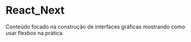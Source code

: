 # React_Next
 Conteúdo focado na construção de interfaces gráficas mostrando como usar flexbox na prática
